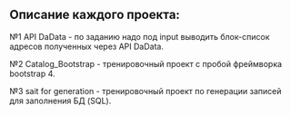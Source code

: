 Описание каждого проекта:
---
№1 API DaData - по заданию надо под input выводить блок-список адресов полученных через API DaData.

№2 Catalog_Bootstrap - тренировочный проект с пробой фреймворка bootstrap 4.

№3 sait for generation - тренировочный проект по генерации записей для заполнения БД (SQL).
